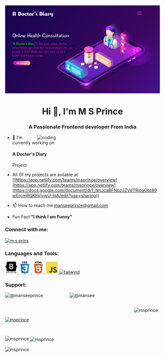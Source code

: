  ![logo](https://github.com/MSPrince/MSPrince/blob/main/485-ai.png)

<h1 align="center">Hi 👋, I'm M S Prince</h1>
<h3 align="center">A Passionate Frontend developer From India</h3>

<img align="right" alt="coding" width="400"
        src="https://user-images.githubusercontent.com/55389276/140866485-8fb1c876-9a8f-4d6a-98dc-08c4981eaf70.gif">

- 🔭 I’m currently working on <h4>A Doctor's Diary </h4>Project

- All Of my projects are avilable at [[https://app.netlify.com/teams/msprince/overview](https://app.netlify.com/teams/msprince/overview](https://docs.google.com/document/d/1_NnJcaBFNpzJZVdTRjoaObt89wErcmPQKhVivwU-lqA/edit?usp=sharing))

- 📫 How to reach me  <a href="mailto:manseeprince@gmail.com">manseeprince@gmail.com</a>

- Fun Fact **"I think I am Funny"**

<h3 align="left">Connect with me:</h3>
<p align="left">
<a href="https://instagram.com/m.s.prins" target="blank"><img align="center" src="https://raw.githubusercontent.com/rahuldkjain/github-profile-readme-generator/master/src/images/icons/Social/instagram.svg" alt="m.s.prins" height="30" width="40" /></a>
</p>

<h3 align="left">Languages and Tools:</h3>
<p align="left"> <a href="https://getbootstrap.com" target="_blank" rel="noreferrer"> <img src="https://raw.githubusercontent.com/devicons/devicon/master/icons/bootstrap/bootstrap-plain-wordmark.svg" alt="bootstrap" width="40" height="40"/> </a> <a href="https://www.w3schools.com/css/" target="_blank" rel="noreferrer"> <img src="https://raw.githubusercontent.com/devicons/devicon/master/icons/css3/css3-original-wordmark.svg" alt="css3" width="40" height="40"/> </a> <a href="https://www.w3.org/html/" target="_blank" rel="noreferrer"> <img src="https://raw.githubusercontent.com/devicons/devicon/master/icons/html5/html5-original-wordmark.svg" alt="html5" width="40" height="40"/> </a> <a href="https://developer.mozilla.org/en-US/docs/Web/JavaScript" target="_blank" rel="noreferrer"> <img src="https://raw.githubusercontent.com/devicons/devicon/master/icons/javascript/javascript-original.svg" alt="javascript" width="40" height="40"/> </a> <a href="https://tailwindcss.com/" target="_blank" rel="noreferrer"> <img src="https://www.vectorlogo.zone/logos/tailwindcss/tailwindcss-icon.svg" alt="tailwind" width="40" height="40"/> </a> </p>

<h3 align="left">Support:</h3>
<p><a href="https://www.buymeacoffee.com/@manseeprince"> <img align="left" src="https://cdn.buymeacoffee.com/buttons/v2/default-yellow.png" height="50" width="210" alt="@manseeprince" /></a><a href="https://ko-fi.com/@mansee"> <img align="left" src="https://cdn.ko-fi.com/cdn/kofi3.png?v=3" height="50" width="210" alt="@mansee" /></a></p><br><br>

<p align="left"> <img src="https://komarev.com/ghpvc/?username=msprince&label=Profile%20views&color=0e75b6&style=flat" alt="msprince" /> </p>

<p align="left"> <a href="https://github.com/ryo-ma/github-profile-trophy"><img src="https://github-profile-trophy.vercel.app/?username=msprince" alt="msprince" /></a> </p>

<p align="left"> <a href="https://twitter.com/" target="blank"><img src="https://img.shields.io/twitter/follow/?logo=twitter&style=for-the-badge" alt="" /></a> </p>



<p><img align="left" src="https://github-readme-stats.vercel.app/api/top-langs?username=msprince&show_icons=true&locale=en&layout=compact" alt="msprince" /></p>

<p>&nbsp;<img align="center" src="https://github-readme-stats.vercel.app/api?username=msprince&show_icons=true&locale=en" alt="msprince" /></p>

<p><img align="center" src="https://github-readme-streak-stats.herokuapp.com/?user=msprince&" alt="msprince" /></p>
